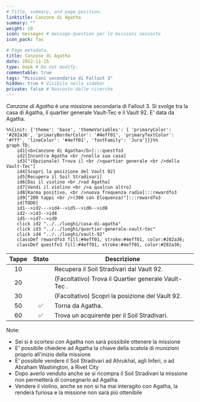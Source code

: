 ```yaml
---
# Title, summary, and page position.
linktitle: Canzone di Agatha
summary: ""
weight: 10
icon: messages # message-question per le missioni nascoste
icon_pack: fas

# Page metadata.
title: Canzone di Agatha
date: 2022-11-15
type: book # Do not modify.
commentable: true
tags: "Missioni secondarie di Fallout 3"
hidden: true # Visibile nella sidebar
private: false # Nascosto dalle ricerche
---
```



*Canzone di Agatha* è una missione secondaria di Fallout 3. Si svolge tra la casa di Agatha, il quartier generale Vault-Tec e il Vault 92. E' data da Agatha.


```mermaid
%%{init: {'theme': 'base', 'themeVariables': { 'primaryColor': '#282a36', 'primaryBorderColor': '#4eff01', 'primaryTextColor': '#fff', 'lineColor': '#4eff01', 'fontFamily': 'Jura'}}}%%
graph TD;
    id1[<b>Canzone di Agatha</b>]:::questfo3
    id2[Incontra Agatha <br />nella sua casa]
    id3["(Opzionale) Trova il <br />quartier generale <br />della Vault-Tec"]
    id4[Scopri la posizione del Vault 92]
    id5[Recupera il Soil Stradivari]
    id6[Dai il violino <br />ad Agatha]
    id7[Vendi il violino <br />a qualcun altro] 
    id8[Karma positivo, <br />nuova frequenza radio]:::rewardfo3
    id9["200 tappi <br />(300 con Eloquenza)"]:::rewardfo3
    id[TODO]
    id1-->id2--->id4-->id5-->id6-->id8
    id2-->id3-->id4
    id5-->id7-->id9
    click id2 "../../luoghi/casa-di-agatha"
    click id3 "../../luoghi/quartier-generale-vault-tec"
    click id4 "../../luoghi/vault-92"
    classDef rewardfo3 fill:#4eff01, stroke:#4eff01, color:#282a36;
    classDef questfo3 fill:#4eff01, stroke:#4eff01, color:#282a36;
```

| Tappe |       Stato        | Descrizione                                          |
| :---: | :----------------: | ---------------------------------------------------- |
|  10   |                    | Recupera il Soil Stradivari dal Vault 92.            |
|  20   |                    | (Facoltativo) Trova il Quartier generale Vault-Tec . |
|  30   |                    | (Facoltativo) Scopri la posizione del Vault 92.      |
|  50   | :white_check_mark: | Torna da Agatha.                                     |
|  60   | :white_check_mark: | Trova un acquirente per il Soil Stradivari.          |



Note:
- Sei si è scortesi con Agatha non sarà possibile ottenere la missione
- E' possibile chiedere ad Agatha la chiave della scatola di munizioni proprio all'inizio della missione
- E' possibile vendere il Soil Stradivari ad Ahrukhal, agli Inferi, o ad Abraham Washington, a Rivet City
- Dopo averlo venduto anche se si ricompra il Soil Stradivari la missione non permetterà di consegnarlo ad Agatha
- Vendere il violino, anche se non si ha mai interagito con Agatha, la renderà furiosa e la missione non sarà più ottenibile